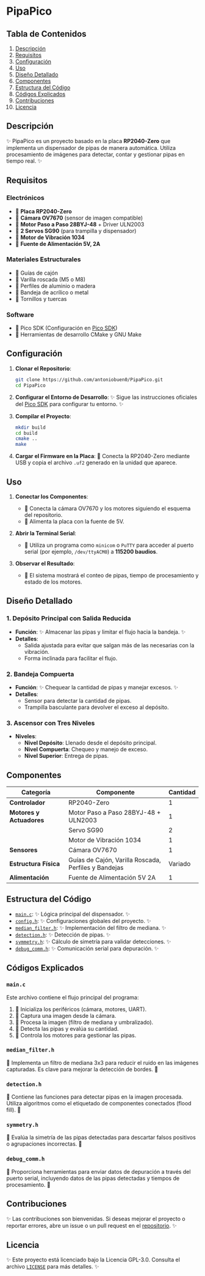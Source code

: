 # PipaPico

## Tabla de Contenidos
1. [Descripción](#descripción)
2. [Requisitos](#requisitos)
3. [Configuración](#configuración)
4. [Uso](#uso)
5. [Diseño Detallado](#diseño-detallado)
6. [Componentes](#componentes)
7. [Estructura del Código](#estructura-del-código)
8. [Códigos Explicados](#códigos-explicados)
9. [Contribuciones](#contribuciones)
10. [Licencia](#licencia)

## Descripción
✨ PipaPico es un proyecto basado en la placa **RP2040-Zero** que implementa un dispensador de pipas de manera automática. Utiliza procesamiento de imágenes para detectar, contar y gestionar pipas en tiempo real. ✨

## Requisitos

### Electrónicos
- 🔧 **Placa RP2040-Zero**
- 🔧 **Cámara OV7670** (sensor de imagen compatible)
- 🔧 **Motor Paso a Paso 28BYJ-48** + Driver ULN2003
- 🔧 **2 Servos SG90** (para trampilla y dispensador)
- 🔧 **Motor de Vibración 1034**
- 🔧 **Fuente de Alimentación 5V, 2A**

### Materiales Estructurales
- 🔧 Guías de cajón
- 🔧 Varilla roscada (M5 o M8)
- 🔧 Perfiles de aluminio o madera
- 🔧 Bandeja de acrílico o metal
- 🔧 Tornillos y tuercas

### Software
- 🔧 Pico SDK (Configuración en [Pico SDK](https://github.com/raspberrypi/pico-sdk))
- 🔧 Herramientas de desarrollo CMake y GNU Make

## Configuración

1. **Clonar el Repositorio**:
    ```sh
    git clone https://github.com/antoniobuen0/PipaPico.git
    cd PipaPico
    ```

2. **Configurar el Entorno de Desarrollo**:
    ✨ Sigue las instrucciones oficiales del [Pico SDK](https://github.com/raspberrypi/pico-sdk) para configurar tu entorno. ✨

3. **Compilar el Proyecto**:
    ```sh
    mkdir build
    cd build
    cmake ..
    make
    ```

4. **Cargar el Firmware en la Placa**:
    🚀 Conecta la RP2040-Zero mediante USB y copia el archivo `.uf2` generado en la unidad que aparece.

## Uso

1. **Conectar los Componentes**:
    - 🔧 Conecta la cámara OV7670 y los motores siguiendo el esquema del repositorio.
    - 🔧 Alimenta la placa con la fuente de 5V.

2. **Abrir la Terminal Serial**:
    - 🔧 Utiliza un programa como `minicom` o `PuTTY` para acceder al puerto serial (por ejemplo, `/dev/ttyACM0`) a **115200 baudios**.

3. **Observar el Resultado**:
    - 🔧 El sistema mostrará el conteo de pipas, tiempo de procesamiento y estado de los motores.

## Diseño Detallado

### 1. Depósito Principal con Salida Reducida
- **Función**: ✨ Almacenar las pipas y limitar el flujo hacia la bandeja. ✨
- **Detalles**:
  - Salida ajustada para evitar que salgan más de las necesarias con la vibración.
  - Forma inclinada para facilitar el flujo.

### 2. Bandeja Compuerta
- **Función**: ✨ Chequear la cantidad de pipas y manejar excesos. ✨
- **Detalles**:
  - Sensor para detectar la cantidad de pipas.
  - Trampilla basculante para devolver el exceso al depósito.

### 3. Ascensor con Tres Niveles
- **Niveles**:
  - **Nivel Depósito**: Llenado desde el depósito principal.
  - **Nivel Compuerta**: Chequeo y manejo de exceso.
  - **Nivel Superior**: Entrega de pipas.

## Componentes

| **Categoría**          | **Componente**                                       | **Cantidad** |
|--------------------------|-----------------------------------------------------|--------------|
| **Controlador**          | RP2040-Zero                                        | 1            |
| **Motores y Actuadores** | Motor Paso a Paso 28BYJ-48 + ULN2003               | 1            |
|                          | Servo SG90                                         | 2            |
|                          | Motor de Vibración 1034                            | 1            |
| **Sensores**             | Cámara OV7670                                     | 1            |
| **Estructura Física**    | Guías de Cajón, Varilla Roscada, Perfiles y Bandejas | Variado      |
| **Alimentación**         | Fuente de Alimentación 5V 2A                       | 1            |

## Estructura del Código

- [`main.c`](https://github.com/antoniobuen0/PipaPico/blob/main/main.c): ✨ Lógica principal del dispensador. ✨
- [`config.h`](https://github.com/antoniobuen0/PipaPico/blob/main/include/config.h): ✨ Configuraciones globales del proyecto. ✨
- [`median_filter.h`](https://github.com/antoniobuen0/PipaPico/blob/main/include/median_filter.h): ✨ Implementación del filtro de mediana. ✨
- [`detection.h`](https://github.com/antoniobuen0/PipaPico/blob/main/include/detection.h): ✨ Detección de pipas. ✨
- [`symmetry.h`](https://github.com/antoniobuen0/PipaPico/blob/main/include/symmetry.h): ✨ Cálculo de simetría para validar detecciones. ✨
- [`debug_comm.h`](https://github.com/antoniobuen0/PipaPico/blob/main/include/debug_comm.h): ✨ Comunicación serial para depuración. ✨

## Códigos Explicados

### `main.c`
Este archivo contiene el flujo principal del programa:
1. 🔧 Inicializa los periféricos (cámara, motores, UART).
2. 🔧 Captura una imagen desde la cámara.
3. 🔧 Procesa la imagen (filtro de mediana y umbralizado).
4. 🔧 Detecta las pipas y evalúa su cantidad.
5. 🔧 Controla los motores para gestionar las pipas.

### `median_filter.h`
🔧 Implementa un filtro de mediana 3x3 para reducir el ruido en las imágenes capturadas. Es clave para mejorar la detección de bordes. 🔧

### `detection.h`
🔧 Contiene las funciones para detectar pipas en la imagen procesada. Utiliza algoritmos como el etiquetado de componentes conectados (flood fill). 🔧

### `symmetry.h`
🔧 Evalúa la simetría de las pipas detectadas para descartar falsos positivos o agrupaciones incorrectas. 🔧

### `debug_comm.h`
🔧 Proporciona herramientas para enviar datos de depuración a través del puerto serial, incluyendo datos de las pipas detectadas y tiempos de procesamiento. 🔧

## Contribuciones

✨ Las contribuciones son bienvenidas. Si deseas mejorar el proyecto o reportar errores, abre un issue o un pull request en el [repositorio](https://github.com/antoniobuen0/PipaPico). ✨

## Licencia

✨ Este proyecto está licenciado bajo la Licencia GPL-3.0. Consulta el archivo [`LICENSE`](https://github.com/antoniobuen0/PipaPico/blob/main/LICENSE) para más detalles. ✨

